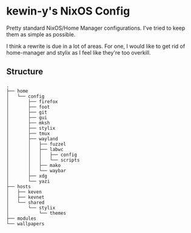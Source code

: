 # kewin-y's NixOS Config

Pretty standard NixOS/Home Manager configurations. I've tried to keep them as simple as possible.

I think a rewrite is due in a lot of areas. For one, I would like to get rid of home-manager and stylix as I feel like they're too overkill.

## Structure

```
.
├── home
│   └── config
│       ├── firefox
│       ├── foot
│       ├── git
│       ├── gui
│       ├── mksh
│       ├── stylix
│       ├── tmux
│       ├── wayland
│       │   ├── fuzzel
│       │   ├── labwc
│       │   │   ├── config
│       │   │   └── scripts
│       │   ├── mako
│       │   └── waybar
│       ├── xdg
│       └── yazi
├── hosts
│   ├── keven
│   ├── kevnet
│   └── shared
│       └── stylix
│           └── themes
├── modules
└── wallpapers
```
